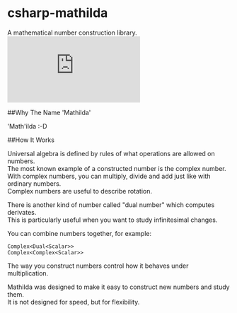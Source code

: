 csharp-mathilda
===============

A mathematical number construction library.  
![LGPL3 license](http://opensource.org/licenses/lgpl-3.0.html)

##Why The Name 'Mathilda'

'Math'ilda :-D

##How It Works

Universal algebra is defined by rules of what operations are allowed on numbers.  
The most known example of a constructed number is the complex number.  
With complex numbers, you can multiply, divide and add just like with ordinary numbers.  
Complex numbers are useful to describe rotation.  

There is another kind of number called "dual number" which computes derivates.  
This is particularly useful when you want to study infinitesimal changes.  

You can combine numbers together, for example:  

    Complex<Dual<Scalar>>
    Complex<Complex<Scalar>>

The way you construct numbers control how it behaves under multiplication.  

Mathilda was designed to make it easy to construct new numbers and study them.  
It is not designed for speed, but for flexibility.  
